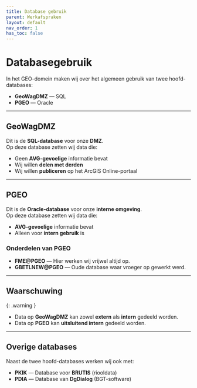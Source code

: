 ```yaml
---
title: Database gebruik
parent: Werkafspraken
layout: default
nav_order: 1
has_toc: false
---
```


# Databasegebruik

In het GEO-domein maken wij over het algemeen gebruik van twee hoofd-databases:

- **GeoWagDMZ** — SQL  
- **PGEO** — Oracle

---

## GeoWagDMZ

Dit is de **SQL-database** voor onze **DMZ**.  
Op deze database zetten wij data die:

- Geen **AVG-gevoelige** informatie bevat
- Wij willen **delen met derden**
- Wij willen **publiceren** op het ArcGIS Online-portaal

---

## PGEO

Dit is de **Oracle-database** voor onze **interne omgeving**.  
Op deze database zetten wij data die:

- **AVG-gevoelige** informatie bevat
- Alleen voor **intern gebruik** is

### Onderdelen van PGEO

- **FME@PGEO** — Hier werken wij vrijwel altijd op.
- **GBETLNEW@PGEO** — Oude database waar vroeger op gewerkt werd.

---

## Waarschuwing

{: .warning }

- Data op **GeoWagDMZ** kan zowel **extern** als **intern** gedeeld worden.  
- Data op **PGEO** kan **uitsluitend intern** gedeeld worden.

---

## Overige databases

Naast de twee hoofd-databases werken wij ook met:

- **PKIK** — Database voor **BRUTIS** (riooldata)  
- **PDIA** — Database van **DgDialog** (BGT-software)
